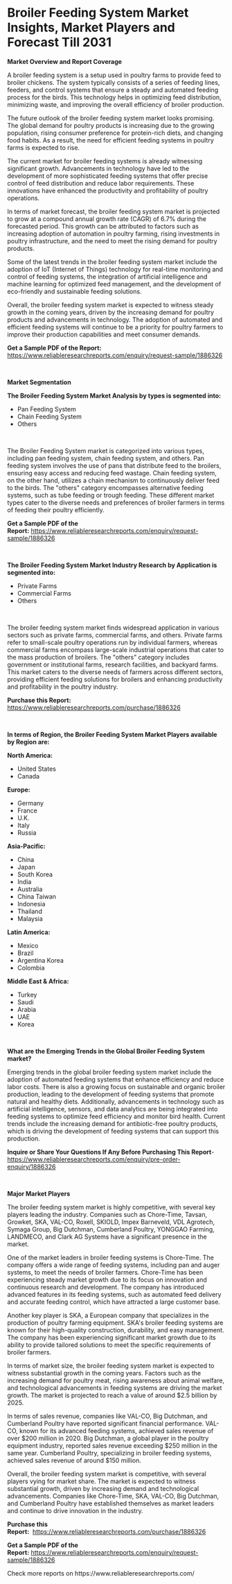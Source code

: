 <p><h1>Broiler Feeding System Market Insights, Market Players and Forecast Till 2031</h1></p><p><strong>Market Overview and Report Coverage</strong></p>
<p><p>A broiler feeding system is a setup used in poultry farms to provide feed to broiler chickens. The system typically consists of a series of feeding lines, feeders, and control systems that ensure a steady and automated feeding process for the birds. This technology helps in optimizing feed distribution, minimizing waste, and improving the overall efficiency of broiler production.</p><p>The future outlook of the broiler feeding system market looks promising. The global demand for poultry products is increasing due to the growing population, rising consumer preference for protein-rich diets, and changing food habits. As a result, the need for efficient feeding systems in poultry farms is expected to rise.</p><p>The current market for broiler feeding systems is already witnessing significant growth. Advancements in technology have led to the development of more sophisticated feeding systems that offer precise control of feed distribution and reduce labor requirements. These innovations have enhanced the productivity and profitability of poultry operations.</p><p>In terms of market forecast, the broiler feeding system market is projected to grow at a compound annual growth rate (CAGR) of 6.7% during the forecasted period. This growth can be attributed to factors such as increasing adoption of automation in poultry farming, rising investments in poultry infrastructure, and the need to meet the rising demand for poultry products.</p><p>Some of the latest trends in the broiler feeding system market include the adoption of IoT (Internet of Things) technology for real-time monitoring and control of feeding systems, the integration of artificial intelligence and machine learning for optimized feed management, and the development of eco-friendly and sustainable feeding solutions.</p><p>Overall, the broiler feeding system market is expected to witness steady growth in the coming years, driven by the increasing demand for poultry products and advancements in technology. The adoption of automated and efficient feeding systems will continue to be a priority for poultry farmers to improve their production capabilities and meet consumer demands.</p></p>
<p><strong>Get a Sample PDF of the Report:</strong> <a href="https://www.reliableresearchreports.com/enquiry/request-sample/1886326">https://www.reliableresearchreports.com/enquiry/request-sample/1886326</a></p>
<p>&nbsp;</p>
<p><strong>Market Segmentation</strong></p>
<p><strong>The Broiler Feeding System Market Analysis by types is segmented into:</strong></p>
<p><ul><li>Pan Feeding System</li><li>Chain Feeding System</li><li>Others</li></ul></p>
<p>&nbsp;</p>
<p><p>The Broiler Feeding System market is categorized into various types, including pan feeding system, chain feeding system, and others. Pan feeding system involves the use of pans that distribute feed to the broilers, ensuring easy access and reducing feed wastage. Chain feeding system, on the other hand, utilizes a chain mechanism to continuously deliver feed to the birds. The "others" category encompasses alternative feeding systems, such as tube feeding or trough feeding. These different market types cater to the diverse needs and preferences of broiler farmers in terms of feeding their poultry efficiently.</p></p>
<p><strong>Get a Sample PDF of the Report:</strong>&nbsp;<a href="https://www.reliableresearchreports.com/enquiry/request-sample/1886326">https://www.reliableresearchreports.com/enquiry/request-sample/1886326</a></p>
<p>&nbsp;</p>
<p><strong>The Broiler Feeding System Market Industry Research by Application is segmented into:</strong></p>
<p><ul><li>Private Farms</li><li>Commercial Farms</li><li>Others</li></ul></p>
<p>&nbsp;</p>
<p><p>The broiler feeding system market finds widespread application in various sectors such as private farms, commercial farms, and others. Private farms refer to small-scale poultry operations run by individual farmers, whereas commercial farms encompass large-scale industrial operations that cater to the mass production of broilers. The "others" category includes government or institutional farms, research facilities, and backyard farms. This market caters to the diverse needs of farmers across different sectors, providing efficient feeding solutions for broilers and enhancing productivity and profitability in the poultry industry.</p></p>
<p><strong>Purchase this Report:</strong>&nbsp; <a href="https://www.reliableresearchreports.com/purchase/1886326">https://www.reliableresearchreports.com/purchase/1886326</a></p>
<p>&nbsp;</p>
<p><strong>In terms of Region, the Broiler Feeding System Market Players available by Region are:</strong></p>
<p>
    <p> <strong> North America: </strong>
        <ul>
            <li>United States</li>
            <li>Canada</li>
        </ul>
        </p> 
    <p> <strong> Europe: </strong>
        <ul>
            <li>Germany</li>
            <li>France</li>
            <li>U.K.</li>
            <li>Italy</li>
            <li>Russia</li>
        </ul>
        </p> 
    <p> <strong> Asia-Pacific: </strong>
        <ul>
            <li>China</li>
            <li>Japan</li>
            <li>South Korea</li>
            <li>India</li>
            <li>Australia</li>
            <li>China Taiwan</li>
            <li>Indonesia</li>
            <li>Thailand</li>
            <li>Malaysia</li>
        </ul>
        </p> 
    <p> <strong> Latin America: </strong>
        <ul>
            <li>Mexico</li>
            <li>Brazil</li>
            <li>Argentina Korea</li>
            <li>Colombia</li>
        </ul>
        </p> 
    <p> <strong> Middle East & Africa: </strong>
        <ul>
            <li>Turkey</li>
            <li>Saudi</li>
            <li>Arabia</li>
            <li>UAE</li>
            <li>Korea</li>
        </ul>
    </p>
    </p>
<p>&nbsp;</p>
<p><strong>What are the Emerging Trends in the Global Broiler Feeding System market?</strong></p>
<p><p>Emerging trends in the global broiler feeding system market include the adoption of automated feeding systems that enhance efficiency and reduce labor costs. There is also a growing focus on sustainable and organic broiler production, leading to the development of feeding systems that promote natural and healthy diets. Additionally, advancements in technology such as artificial intelligence, sensors, and data analytics are being integrated into feeding systems to optimize feed efficiency and monitor bird health. Current trends include the increasing demand for antibiotic-free poultry products, which is driving the development of feeding systems that can support this production.</p></p>
<p><strong>Inquire or Share Your Questions If Any Before Purchasing This Report</strong>- <a href="https://www.reliableresearchreports.com/enquiry/pre-order-enquiry/1886326">https://www.reliableresearchreports.com/enquiry/pre-order-enquiry/1886326</a></p>
<p>&nbsp;</p>
<p><strong>Major Market Players</strong></p>
<p><p>The broiler feeding system market is highly competitive, with several key players leading the industry. Companies such as Chore-Time, Tavsan, Growket, SKA, VAL-CO, Roxell, SKIOLD, Impex Barneveld, VDL Agrotech, Symaga Group, Big Dutchman, Cumberland Poultry, YONGGAO Farming, LANDMECO, and Clark AG Systems have a significant presence in the market.</p><p>One of the market leaders in broiler feeding systems is Chore-Time. The company offers a wide range of feeding systems, including pan and auger systems, to meet the needs of broiler farmers. Chore-Time has been experiencing steady market growth due to its focus on innovation and continuous research and development. The company has introduced advanced features in its feeding systems, such as automated feed delivery and accurate feeding control, which have attracted a large customer base.</p><p>Another key player is SKA, a European company that specializes in the production of poultry farming equipment. SKA's broiler feeding systems are known for their high-quality construction, durability, and easy management. The company has been experiencing significant market growth due to its ability to provide tailored solutions to meet the specific requirements of broiler farmers.</p><p>In terms of market size, the broiler feeding system market is expected to witness substantial growth in the coming years. Factors such as the increasing demand for poultry meat, rising awareness about animal welfare, and technological advancements in feeding systems are driving the market growth. The market is projected to reach a value of around $2.5 billion by 2025.</p><p>In terms of sales revenue, companies like VAL-CO, Big Dutchman, and Cumberland Poultry have reported significant financial performance. VAL-CO, known for its advanced feeding systems, achieved sales revenue of over $200 million in 2020. Big Dutchman, a global player in the poultry equipment industry, reported sales revenue exceeding $250 million in the same year. Cumberland Poultry, specializing in broiler feeding systems, achieved sales revenue of around $150 million.</p><p>Overall, the broiler feeding system market is competitive, with several players vying for market share. The market is expected to witness substantial growth, driven by increasing demand and technological advancements. Companies like Chore-Time, SKA, VAL-CO, Big Dutchman, and Cumberland Poultry have established themselves as market leaders and continue to drive innovation in the industry.</p></p>
<p><strong>Purchase this Report:</strong>&nbsp;&nbsp;<a href="https://www.reliableresearchreports.com/purchase/1886326">https://www.reliableresearchreports.com/purchase/1886326</a></p>
<p></p>
<p><strong>Get a Sample PDF of the Report:</strong>&nbsp;<a href="https://www.reliableresearchreports.com/enquiry/request-sample/1886326">https://www.reliableresearchreports.com/enquiry/request-sample/1886326</a></p>
<p>Check more reports on https://www.reliableresearchreports.com/</p>